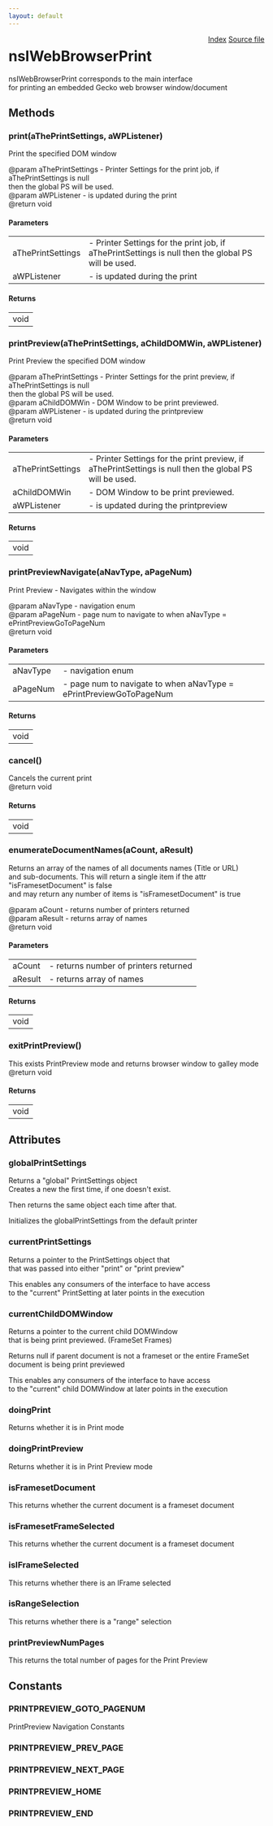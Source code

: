 ```yaml
---
layout: default
---
```

<div class='links' style='float:right'><a href="../index.html">Index</a>
<a href="http://dxr.mozilla.org/mozilla-central/source/embedding/browser/nsIWebBrowserPrint.idl">Source file</a>
</div>

# nsIWebBrowserPrint #
  
nsIWebBrowserPrint corresponds to the main interface  
for printing an embedded Gecko web browser window/document  
  

## Methods ##

### print(aThePrintSettings, aWPListener) ###
  
Print the specified DOM window  
  
@param aThePrintSettings - Printer Settings for the print job, if aThePrintSettings is null  
                           then the global PS will be used.  
@param aWPListener - is updated during the print  
@return void  
  

#### Parameters ####

<table>

<tr>
<td>aThePrintSettings</td>
<td>- Printer Settings for the print job, if aThePrintSettings is null  
                           then the global PS will be used.  
</td>
</tr>

<tr>
<td>aWPListener</td>
<td>- is updated during the print  
</td>
</tr>

</table>

#### Returns ####

<table>

<tr>
<td>void  
</td>
</tr>

</table>

### printPreview(aThePrintSettings, aChildDOMWin, aWPListener) ###
  
Print Preview the specified DOM window  
  
@param aThePrintSettings - Printer Settings for the print preview, if aThePrintSettings is null  
                           then the global PS will be used.  
@param aChildDOMWin - DOM Window to be print previewed.  
@param aWPListener - is updated during the printpreview  
@return void  
  

#### Parameters ####

<table>

<tr>
<td>aThePrintSettings</td>
<td>- Printer Settings for the print preview, if aThePrintSettings is null  
                           then the global PS will be used.  
</td>
</tr>

<tr>
<td>aChildDOMWin</td>
<td>- DOM Window to be print previewed.  
</td>
</tr>

<tr>
<td>aWPListener</td>
<td>- is updated during the printpreview  
</td>
</tr>

</table>

#### Returns ####

<table>

<tr>
<td>void  
</td>
</tr>

</table>

### printPreviewNavigate(aNavType, aPageNum) ###
  
Print Preview - Navigates within the window  
  
@param aNavType - navigation enum  
@param aPageNum - page num to navigate to when aNavType = ePrintPreviewGoToPageNum  
@return void  
  

#### Parameters ####

<table>

<tr>
<td>aNavType</td>
<td>- navigation enum  
</td>
</tr>

<tr>
<td>aPageNum</td>
<td>- page num to navigate to when aNavType = ePrintPreviewGoToPageNum  
</td>
</tr>

</table>

#### Returns ####

<table>

<tr>
<td>void  
</td>
</tr>

</table>

### cancel() ###
  
Cancels the current print   
@return void  
  

#### Returns ####

<table>

<tr>
<td>void  
</td>
</tr>

</table>

### enumerateDocumentNames(aCount, aResult) ###
  
Returns an array of the names of all documents names (Title or URL)  
and sub-documents. This will return a single item if the attr "isFramesetDocument" is false  
and may return any number of items is "isFramesetDocument" is true  
  
@param  aCount - returns number of printers returned  
@param  aResult - returns array of names  
@return void  
  

#### Parameters ####

<table>

<tr>
<td>aCount</td>
<td>- returns number of printers returned  
</td>
</tr>

<tr>
<td>aResult</td>
<td>- returns array of names  
</td>
</tr>

</table>

#### Returns ####

<table>

<tr>
<td>void  
</td>
</tr>

</table>

### exitPrintPreview() ###
  
This exists PrintPreview mode and returns browser window to galley mode  
@return void  
  

#### Returns ####

<table>

<tr>
<td>void  
</td>
</tr>

</table>

## Attributes ##

### globalPrintSettings ###
  
Returns a "global" PrintSettings object   
Creates a new the first time, if one doesn't exist.  
  
Then returns the same object each time after that.  
  
Initializes the globalPrintSettings from the default printer  
  

### currentPrintSettings ###
  
Returns a pointer to the PrintSettings object that  
that was passed into either "print" or "print preview"  
  
This enables any consumers of the interface to have access  
to the "current" PrintSetting at later points in the execution  
  

### currentChildDOMWindow ###
  
Returns a pointer to the current child DOMWindow  
that is being print previewed. (FrameSet Frames)  
  
Returns null if parent document is not a frameset or the entire FrameSet   
document is being print previewed  
  
This enables any consumers of the interface to have access  
to the "current" child DOMWindow at later points in the execution  
  

### doingPrint ###
  
Returns whether it is in Print mode  
  

### doingPrintPreview ###
  
Returns whether it is in Print Preview mode  
  

### isFramesetDocument ###
  
This returns whether the current document is a frameset document  
  

### isFramesetFrameSelected ###
  
This returns whether the current document is a frameset document  
  

### isIFrameSelected ###
  
This returns whether there is an IFrame selected  
  

### isRangeSelection ###
  
This returns whether there is a "range" selection  
  

### printPreviewNumPages ###
  
This returns the total number of pages for the Print Preview  
  

## Constants ##

### PRINTPREVIEW_GOTO_PAGENUM ###
  
PrintPreview Navigation Constants  
  

### PRINTPREVIEW_PREV_PAGE ###

### PRINTPREVIEW_NEXT_PAGE ###

### PRINTPREVIEW_HOME ###

### PRINTPREVIEW_END ###
